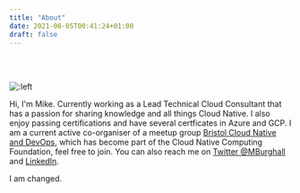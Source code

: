 ```yaml
---
title: "About"
date: 2021-06-05T00:41:24+01:00
draft: false
---
```

<br>
<br>

![:left](/images/profile.jpg "Michael Burghall Profile Picture") 

Hi, I'm Mike. Currently working as a Lead Technical Cloud Consultant that has a passion for sharing knowledge and all things Cloud Native.
I also enjoy passing certifications and have several certficates in Azure and GCP.
I am a current active co-organiser of a meetup group [Bristol Cloud Native and DevOps](https://www.meetup.com/Bristol-Cloud-Native-DevOps/), which has become part of the Cloud Native Computing Foundation, feel free to join.
You can also reach me on [Twitter @MBurghall](https://twitter.com/@mburghall) and [LinkedIn](https://www.linkedin.com/in/michael-burghall-674b8a43/).

I am changed.

